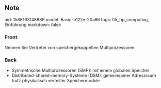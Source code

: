 ## Note
nid: 1588163148889
model: Basic-b122e-20a86
tags: 05_hp_computing, Einführung
markdown: false

### Front
Nennen Sie Vertreter von speichergekoppelten Multiprozessoren

### Back
<ul>
<li>Symmetrische Multiprozessoren (SMP): mit einem globalen Speicher</li>
<li>Distributed-shared-memory-Systeme (DSM): gemeinsamer Adressraum trotz physikalisch verteilter Speichermodule</li></ul>
